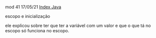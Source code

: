 mod 41                                                                                                17/05/21
[Index Java](Index%20Java.md)

escopo e inicialização

ele explicou sobre ter que ter a variável com um valor e que
o que tá no escopo só funciona no escopo. 